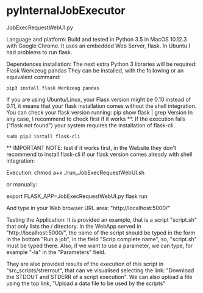 # pyInternalJobExecutor

JobExecRequestWebUI.py

Language and platform:
  Build and tested in Python 3.5 in MacOS 10.12.3 with Google Chrome.
  It uses an embedded Web Server, flask.
  In Ubuntu I had problems to run flask.

Dependences installation:
  The next extra Python 3 libraries will be required:
      Flask
      Werkzeug
      pandas
  They can be installed, with the following or an equivalent command:
  
    pip3 install flask Werkzeug pandas
    
  If you are using Ubuntu/Linux, your Flask version might be 0.10 instead
  of 0.11, it means that your flask installation comes without the shell 
  integration. You can check your flask version running:
	pip show flask | grep Version
  In any case, I recommend to check first if it works **. If the execution 
  fails ("flask not found") your system requires the installation of 
  flask-cli.
  
	sudo pip3 install flask-cli
  
  ** IMPORTANT NOTE: test if it works first, in the Website they don't  
  recommend to install flask-cli if our flask version comes already with 
  shell integration:

Execution:
  chmod a+x
  ./run_JobExecRequestWebUI.sh
  
 or manually:
 
  export FLASK_APP=JobExecRequestWebUI.py
  flask run
  
 And type in your Web browser URL area: "http://localhost:5000/"
  
Testing the Application:
  It is provided an example, that is a script "script.sh" that only lists the 
  / directory. 
  In the WebApp served in "http://localhost:5000/", the name of the script 
  should be typed in the form in the bottom "Run a job", in the field 
  "Scrip complete name", so, "script.sh" must be typed there.
  Also, if we want to use a parameter, we can type, for example "-la" in the 
  "Parameters" field.
  
  They are also provided results of the execution of this script in 
  "src_scripts/strerrout", that can ve visualised selecting the link:
  "Download the STDOUT and STDERR of a script execution".
  We can also upload a file using the top link, 
  "Upload a data file to be used by the scripts"
